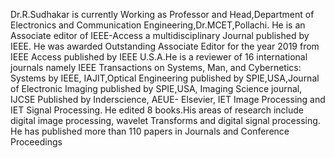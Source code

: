 Dr.R.Sudhakar is currently Working as Professor and Head,Department of Electronics and Communication Engineering,Dr.MCET,Pollachi. He is an Associate editor of IEEE-Access a multidisciplinary Journal published by IEEE. He was awarded Outstanding Associate Editor for the year 2019 from IEEE Access published by IEEE U.S.A.He is a reviewer of 16 international journals namely IEEE Transactions on Systems, Man, and Cybernetics: Systems by IEEE, IAJIT,Optical Engineering published by SPIE,USA,Journal of Electronic Imaging published by SPIE,USA, Imaging Science journal, IJCSE Published by Inderscience, AEUE- Elsevier, IET Image Processing and IET Signal Processing. He edited 8 books.His areas of research include digital image processing, wavelet Transforms and digital signal processing. He has published more than 110 papers in Journals and Conference Proceedings
